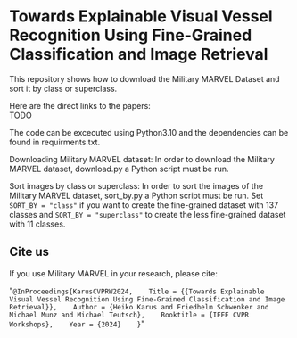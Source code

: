 # Towards Explainable Visual Vessel Recognition Using Fine-Grained Classification and Image Retrieval

This repository shows how to download the Military MARVEL Dataset and sort it by class or superclass.

Here are the direct links to the papers:\
TODO

The code can be excecuted using Python3.10 and the dependencies can be found in requirments.txt.

Downloading Military MARVEL dataset:
 In order to download the Military MARVEL dataset, download.py a Python script must be run.

Sort images by class or superclass:
 In order to sort the images of the Military MARVEL dataset, sort_by.py a Python script must be run. Set `SORT_BY = "class"` if you want to create the fine-grained dataset with 137 classes and `SORT_BY = "superclass"` to create the less fine-grained dataset with 11 classes.

## Cite us

If you use Military MARVEL in your research, please cite:

"`@InProceedings{KarusCVPRW2024,   
   Title = {{Towards Explainable Visual Vessel Recognition Using Fine-Grained Classification and Image Retrieval}},   
   Author = {Heiko Karus and Friedhelm Schwenker and Michael Munz and Michael Teutsch},   
   Booktitle = {IEEE CVPR Workshops},   
   Year = {2024}   
}`"

